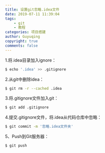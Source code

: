 ```yaml
---
title: 设置git忽略.idea文件
date: 2019-07-11 11:39:04
tags:
    - git
    - 教程
categories: 项目搭建
author: Guyuqing
copyright: true
comments: false
---
```

1.将.idea目录加入ignore：
```bash
$ echo '.idea' >> .gitignore
```
<!-- more -->

2.从git中删除idea：
```bash
$ git rm -r --cached .idea
```

3.将.gitignore文件加入git：
```bash
$ git add .gitignore
```

4.提交.gitignore文件，将.idea从代码仓库中忽略：
```bash
$ git commit -m '忽略.idea文件夹'
```

5、Push到Git服务器：

```bash
$ git push
```